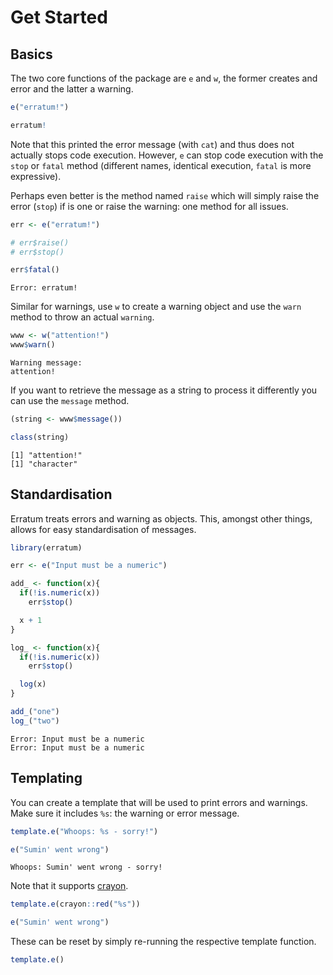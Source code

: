 # Get Started

## Basics

The two core functions of the package are `e` and `w`, the former creates and error and the latter a warning.

```r
e("erratum!")
```

```r
erratum!
```

Note that this printed the error message (with `cat`) and thus does not actually stops code execution. However, `e` can stop code execution with the `stop` or `fatal` method (different names, identical execution, `fatal` is more expressive). 

Perhaps even better is the method named `raise` which will simply raise the error (`stop`) if is one or raise the warning: one method for all issues.

```r
err <- e("erratum!")

# err$raise()
# err$stop()

err$fatal()
```

```
Error: erratum!
```

Similar for warnings, use `w` to create a warning object and use the `warn` method to throw an actual `warning`.

```r
www <- w("attention!")
www$warn()
```

```
Warning message:
attention! 
```

If you want to retrieve the message as a string to process it differently you can use the `message` method.

```r
(string <- www$message())

class(string)
```

```
[1] "attention!"
[1] "character"
```

## Standardisation

Erratum treats errors and warning as objects. This, amongst other things, allows for easy standardisation of messages.

```r
library(erratum)

err <- e("Input must be a numeric")

add_ <- function(x){
  if(!is.numeric(x))
    err$stop()

  x + 1
}

log_ <- function(x){
  if(!is.numeric(x))
    err$stop()

  log(x)
}

add_("one")
log_("two")
```

```
Error: Input must be a numeric
Error: Input must be a numeric
```

## Templating

You can create a template that will be used to print errors and warnings. Make sure it includes `%s`: the warning or error message.

```r
template.e("Whoops: %s - sorry!")

e("Sumin' went wrong")
```

```
Whoops: Sumin' went wrong - sorry!
```

Note that it supports [crayon](https://github.com/r-lib/crayon).

```r
template.e(crayon::red("%s"))

e("Sumin' went wrong")
```

These can be reset by simply re-running the respective template function.

```r
template.e()
```